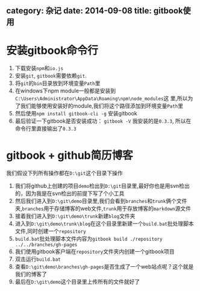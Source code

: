 category: 杂记
date: 2014-09-08
title: gitbook使用
---
# 安装gitbook命令行

1. 下载安装`npm`和`io.js`
2. 安装`git`, `gitbook`需要依赖`git`.
3. 将`git`的`bin`目录放到环境变量`Path`里
4. 在windows下npm module一般都是安装到`C:\Users\Administrator\AppData\Roaming\npm\node_modules`这
    里,所以为了我们能够使用安装好的module,我们将这个路径添加到环境变量`Path`里
5. 然后使用`npm install gitbook-cli -g` 安装gitbook
6. 最后验证一下gitbook是否安装成功： `gitbook -V` 我安装的是`0.3.3`, 所以在命令行里直接输出了`0.3.3`


# gitbook + github简历博客
我们假设下列所有操作都在`D:\git`这个目录下操作
1. 我们将github上创建的项目`demo`检出到`D:\git`目录里,最好你也是用svn检出的，因为我是在svn检出的前提下写了个小工具
2. 然后我们进入到`D:\git\demo`目录里,我们会看到`branches`和`trunk`俩个文件夹,`branches`用于存储博客的web文件,`trunk`用于存放博客的`markdown`源文件
3. 接着我们进入到`D:\git\demo\trunk`新建`blog`文件夹
4. 进入到`D:\git\demo\trunk\blog`在这个目录里新建一个`build.bat`批处理脚本文件,同时创建一个`repository`
5. `build.bat`批处理脚本文件内容为`gitbook build ./repository ../../branches/gh-pages`
6. 我们使用gitbook客户端在`repository`文件夹内创建一个gitbook项目
7. 双击运行`build.bat`
8. 查看`D:\git\demo\branches\gh-pages`是否生成了一个web站点呢？这个就是我们的博客了
9. 最后在`D:\git\demo`这个目录里上传所有的文件就好了
